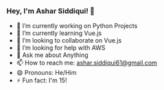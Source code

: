 ### Hey, I'm Ashar Siddiqui! 👋

- 🔭 I’m currently working on Python Projects
- 🌱 I’m currently learning Vue.js
- 👯 I’m looking to collaborate on Vue.js
- 🤔 I’m looking for help with AWS
- 💬 Ask me about Anything
- 📫 How to reach me: ashar.siddiqui61@gmail.com
- 😄 Pronouns: He/Him
- ⚡ Fun fact: I'm 15!


